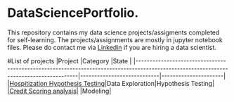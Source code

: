 # DataSciencePortfolio.

This repository contains my data science projects/assigments completed for self-learning. The projects/assignments are mostly in jupyter notebook files.
Please do contact me via [Linkedin](https://linkedin.com/in/omnia-elaeis) if you are hiring a data scientist.

#List of projects
|Project                                                                                                                                |Category                 |State                 |
|---------------------------------------------------------------------------------------------------------------------------------------|----------------------------|----------------------|
|[Hospitization Hypothesis Testing](https://github.com/Omniaahmedm/DataSciencePortfolio./tree/main/Hospitization%20Hypothesis%20Testing)|Data Exploration|Hypothesis Testing|
|[Credit Scoring analysis](https://github.com/Omniaahmedm/DataSciencePortfolio./tree/main/Credit%20Scoring%20analysis)|  |Modeling|
 
